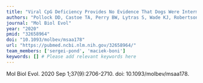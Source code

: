```yaml
---
title: "Viral CpG Deficiency Provides No Evidence That Dogs Were Intermediate Hosts for SARS-CoV-2"
authors: "Pollock DD, Castoe TA, Perry BW, Lytras S, Wade KJ, Robertson DL, Holmes EC, Boni MF, Kosakovsky Pond SL, Parry R, Carlton EJ, Wood JLN, Pennings PS, Goldstein RA."
journal: "Mol Biol Evol"
year: "2020"
pmid: "32658964"
doi: "10.1093/molbev/msaa178"
url: "https://pubmed.ncbi.nlm.nih.gov/32658964/"
team_members: ['sergei-pond', 'maciek-boni']
keywords: [] # Please add relevant keywords here
---
```

Mol Biol Evol. 2020 Sep 1;37(9):2706-2710. doi: 10.1093/molbev/msaa178.